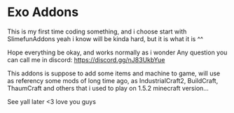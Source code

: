 # Exo Addons
This is my first time coding something, and i choose start with SlimefunAddons
yeah i know will be kinda hard, but it is what it is ^^

Hope everything be okay, and works normally as i wonder
Any question you can call me in discord: https://discord.gg/nJ83UkbYue

This addons is suppose to add some items and machine to game, will use as referency some mods of long time ago, as IndustrialCraft2, BuildCraft, ThaumCraft and others that i used to play on 1.5.2 minecraft version...

See yall later <3 love you guys
